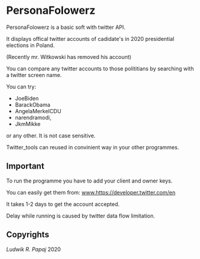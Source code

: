 # PersonaFolowerz

PersonaFolowerz is a basic soft with twitter API.

It displays offical twitter accounts of cadidate's in 2020 presidential elections in Poland.

(Recently mr. Witkowski has removed his account)

You can compare any twitter accounts to those polititians by searching with a twitter screen name.

You can try: 
* JoeBiden 
* BarackObama 
* AngelaMerkeICDU 
* narendramodi, 
* JkmMikke 

or any other. It is not case sensitive.

Twitter_tools can reused in convinient way in your other programmes.

## Important

To run the programme you have to add your client and owner keys. 

You can easily get them from: www.https://developer.twitter.com/en

It takes 1-2 days to get the account accepted.

Delay while running is caused by twitter data flow limitation.


## Copyrights
 *Ludwik R. Papaj* 2020



